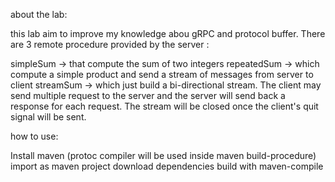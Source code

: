 
about the lab:

this lab aim to improve my knowledge abou gRPC and protocol buffer.
There are 3 remote procedure provided by the server :

simpleSum -> that compute the sum of two integers
repeatedSum -> which compute a simple product and send a stream of messages from server to client
streamSum -> which just build a bi-directional stream. The client may send multiple request to the server
and the server will send back a response for each request. The stream will be closed once the client's quit signal will be sent.

how to use:

Install maven (protoc compiler will be used inside maven build-procedure)
import  as maven project
download dependencies
build with maven-compile 
